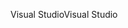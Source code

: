 <span data-ttu-id="3a3c8-101">Visual Studio</span><span class="sxs-lookup"><span data-stu-id="3a3c8-101">Visual Studio</span></span>
